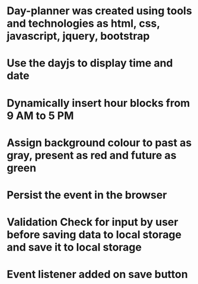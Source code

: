 # Day-planner was created using tools and technologies as html, css, javascript, jquery, bootstrap
# Use the dayjs to display time and date
# Dynamically insert hour blocks from 9 AM to 5 PM 
# Assign background colour to past as gray, present as red and future as green
# Persist the event in the browser
# Validation Check for input by user before saving data to local storage and save it to local storage
# Event listener added on save button